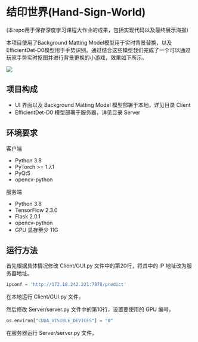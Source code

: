 # 结印世界(Hand-Sign-World)
(本repo用于保存深度学习课程大作业的成果，包括实现代码以及最终展示海报)

本项目使用了Background Matting Model模型用于实时背景替换，以及EfficientDet-D0模型用于手势识别。通过结合这些模型我们完成了一个可以通过玩家手势实时抠图并进行背景更换的小游戏，效果如下所示。

<img src="./demo.gif"/>

## 项目构成

* UI 界面以及 Background Matting Model 模型部署于本地，详见目录 Client
* EfficientDet-D0 模型部署于服务器，详见目录 Server

## 环境要求

客户端

* Python 3.8
* PyTorch >= 1.7.1
* PyQt5
* opencv-python

服务端

* Python 3.8
* TensorFlow 2.3.0
* Flask 2.0.1
* opencv-python
* GPU 显存至少 11G

## 运行方法

首先根据具体情况修改 Client/GUI.py 文件中的第20行，将其中的 IP 地址改为服务器地址。

```python
ipconf = 'http://172.18.242.221:7878/predict'
```

在本地运行 Client/GUI.py 文件。

然后修改 Server/server.py 文件中的第10行，设置要使用的 GPU 编号。

```python
os.environ["CUDA_VISIBLE_DEVICES"] = "0"
```

在服务器运行 Server/server.py 文件。